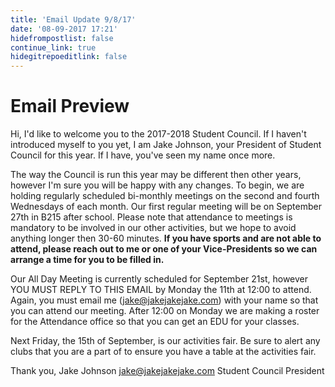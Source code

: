 ```yaml
---
title: 'Email Update 9/8/17'
date: '08-09-2017 17:21'
hidefrompostlist: false
continue_link: true
hidegitrepoeditlink: false
---
```


Email Preview
===
Hi,
I'd like to welcome you to the 2017-2018 Student Council.
If I haven't introduced myself to you yet, I am Jake Johnson, your President of Student Council for this year. If I have, you've seen my name once more.

The way the Council is run this year may be different then other years, however I'm sure you will be happy with any changes. To begin, we are holding regularly scheduled bi-monthly meetings on the second and fourth Wednesdays of each month. Our first regular meeting will be on September 27th in B215 after school. Please note that attendance to meetings is mandatory to be involved in our other activities, but we hope to avoid anything longer then 30-60 minutes. **If you have sports and are not able to attend, please reach out to me or one of your Vice-Presidents so we can arrange a time for you to be filled in.**

Our All Day Meeting is currently scheduled for September 21st, however YOU MUST REPLY TO THIS EMAIL by Monday the 11th at 12:00 to attend.
Again, you must email me (jake@jakejakejake.com) with your name so that you can attend our meeting. After 12:00 on Monday we are making a roster for the Attendance office so that you can get an EDU for your classes.

Next Friday, the 15th of September, is our activities fair. Be sure to alert any clubs that you are a part of to ensure you have a table at the activities fair.

Thank you,
Jake Johnson
jake@jakejakejake.com
Student Council President